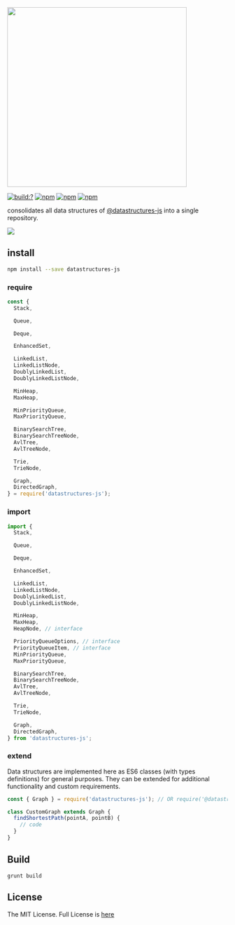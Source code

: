 <img width="410" src="https://user-images.githubusercontent.com/6517308/79055948-c84f8200-7c16-11ea-9a9e-be952f13ba45.jpg" />

[![build:?](https://travis-ci.org/eyas-ranjous/datastructures-js.svg?branch=master)](https://travis-ci.org/eyas-ranjous/datastructures-js) 
[![npm](https://img.shields.io/npm/v/datastructures-js.svg)](https://www.npmjs.com/package/datastructures-js)
[![npm](https://img.shields.io/npm/dm/datastructures-js.svg)](https://www.npmjs.com/package/datastructures-js) [![npm](https://img.shields.io/badge/node-%3E=%206.0-blue.svg)](https://www.npmjs.com/package/datastructures-js)

consolidates all data structures of <a href="https://github.com/datastructures-js">@datastructures-js</a> into a single repository.

<img src="https://user-images.githubusercontent.com/6517308/121813242-859a9700-cc6b-11eb-99c0-49e5bb63005b.jpg">

## install
```sh
npm install --save datastructures-js
```

### require
```js
const {
  Stack,

  Queue,

  Deque,

  EnhancedSet,

  LinkedList,
  LinkedListNode,
  DoublyLinkedList,
  DoublyLinkedListNode,

  MinHeap,
  MaxHeap,

  MinPriorityQueue,
  MaxPriorityQueue,

  BinarySearchTree,
  BinarySearchTreeNode,
  AvlTree,
  AvlTreeNode,

  Trie,
  TrieNode,

  Graph,
  DirectedGraph,
} = require('datastructures-js');
```

### import
```js
import {
  Stack,

  Queue,

  Deque,

  EnhancedSet,

  LinkedList,
  LinkedListNode,
  DoublyLinkedList,
  DoublyLinkedListNode,

  MinHeap,
  MaxHeap,
  HeapNode, // interface

  PriorityQueueOptions, // interface
  PriorityQueueItem, // interface
  MinPriorityQueue,
  MaxPriorityQueue,

  BinarySearchTree,
  BinarySearchTreeNode,
  AvlTree,
  AvlTreeNode,

  Trie,
  TrieNode,

  Graph,
  DirectedGraph,
} from 'datastructures-js';
```

### extend
Data structures are implemented here as ES6 classes (with types definitions) for general purposes. They can be extended for additional functionality and custom requirements.

```js
const { Graph } = require('datastructures-js'); // OR require('@datastructures-js/graph')

class CustomGraph extends Graph {
  findShortestPath(pointA, pointB) {
    // code
  }
}
```

## Build
```
grunt build
```

## License
The MIT License. Full License is [here](https://github.com/eyas-ranjous/datastructures-js/blob/master/LICENSE)
